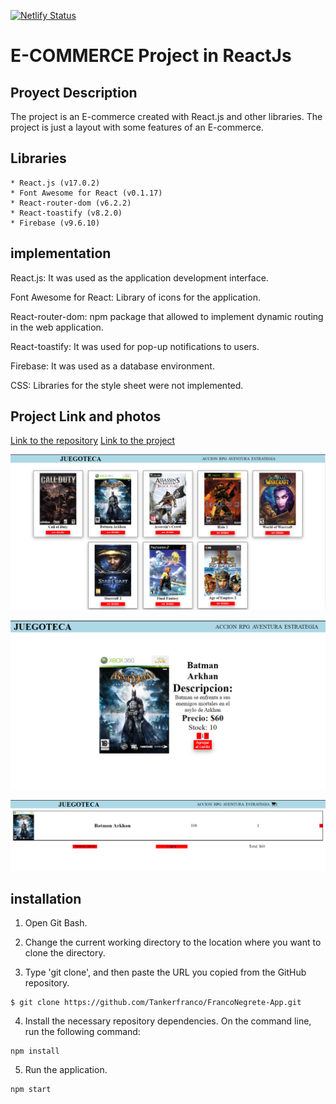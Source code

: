 [![Netlify Status](https://api.netlify.com/api/v1/badges/2de0f80c-78cd-43fd-9d40-621bcac1210f/deploy-status)](https://app.netlify.com/sites/courageous-creponne-a0de0c/deploys)

# E-COMMERCE Project in ReactJs

## Proyect Description

The project is an E-commerce created with React.js and other libraries. The project is just a layout with some features of an E-commerce.

## Libraries

    * React.js (v17.0.2)
    * Font Awesome for React (v0.1.17)
    * React-router-dom (v6.2.2)
    * React-toastify (v8.2.0)
    * Firebase (v9.6.10)

## implementation
React.js: It was used as the application development interface.

Font Awesome for React: Library of icons for the application.

React-router-dom: npm package that allowed to implement dynamic routing in the web application.

React-toastify: It was used for pop-up notifications to users.

Firebase: It was used as a database environment.

CSS: Libraries for the style sheet were not implemented.

## Project Link and photos

[Link to the repository](https://github.com/Tankerfranco/FrancoNegrete-App.git)
[Link to the project](https://lucky-buttercream-2c813c.netlify.app)

![Imagen](./public/Catalogo.png)

![Imagen](./public/Descripcion.png)

![Imagen](./public/carrito.png)

## installation

1. Open Git Bash.

2. Change the current working directory to the location where you want to clone the directory.

3. Type 'git clone', and then paste the URL you copied from the GitHub repository.
~~~
$ git clone https://github.com/Tankerfranco/FrancoNegrete-App.git
~~~

4. Install the necessary repository dependencies. On the command line, run the following command:
~~~
npm install
~~~

5. Run the application.
~~~
npm start
~~~
  
